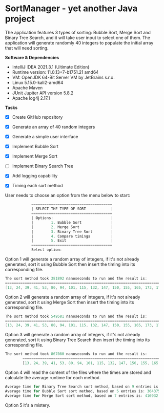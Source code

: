 # SortManager - yet another Java project
The application features 3 types of sorting: Bubble Sort, Merge Sort and Binary Tree Search, and it will take user input to select one of them.
The application will generate randomly 40 integers to populate the initial array that will need sorting.

**Software & Dependencies**

- IntelliJ IDEA 2021.3.1 (Ultimate Edition)
- Runtime version: 11.0.13+7-b1751.21 amd64
- VM: OpenJDK 64-Bit Server VM by JetBrains s.r.o.
- Linux 5.15.0-kali2-amd64
- Apache Maven
- JUnit Jupiter API version 5.8.2
- Apache log4j 2.17.1

**Tasks**

- [x] Create GitHub repository
- [x] Generate an array of 40 random integers
- [x] Generate a simple user interface
- [x] Implement Bubble Sort
- [x] Implement Merge Sort
- [ ] Implement Binary Search Tree
- [x] Add logging capability
- [x] Timing each sort method


User needs to choose an option from the menu below to start:
```java
            =====================================
            | SELECT THE TYPE OF SORT           |
            =====================================
            | Options:                          |
            |        1. Bubble Sort             |
            |        2. Merge Sort              |
            |        3. Binary Tree Sort        |
            |        4. Compare timings         |
            |        5. Exit                    |
            =====================================
            Select option: 
```
Option 1 will generate a random array of integers, if it's not already generated, sort it using Bubble Sort then insert the timing into its corresponding file.

```java
The sort method took 381892 nanoseconds to run and the result is:
=================================================================================================================================================================================================
[13, 24, 39, 41, 53, 80, 94, 101, 115, 132, 147, 150, 155, 165, 173, 176, 189, 199, 209, 217, 223, 235, 240, 245, 264, 278, 285, 295, 301, 331, 348, 349, 374, 415, 454, 475, 491, 492, 494, 498]
```

Option 2 will generate a random array of integers, if it's not already generated, sort it using Merge Sort then insert the timing into its corresponding file.
```java
The sort method took 549581 nanoseconds to run and the result is:
=================================================================================================================================================================================================
[13, 24, 39, 41, 53, 80, 94, 101, 115, 132, 147, 150, 155, 165, 173, 176, 189, 199, 209, 217, 223, 235, 240, 245, 264, 278, 285, 295, 301, 331, 348, 349, 374, 415, 454, 475, 491, 492, 494, 498]
```
Option 3 will generate a random array of integers, if it's not already generated, sort it using Binary Tree Search then insert the timing into its corresponding file.
```java
The sort method took 867080 nanoseconds to run and the result is:
        =================================================================================================================================================================================================
        [13, 24, 39, 41, 53, 80, 94, 101, 115, 132, 147, 150, 155, 165, 173, 176, 189, 199, 209, 217, 223, 235, 240, 245, 264, 278, 285, 295, 301, 331, 348, 349, 374, 415, 454, 475, 491, 492, 494, 498]
```
Option 4 will read the content of the files where the times are stored and calculate the average runtime for each method.
```java
Average time for Binary Tree Search sort method, based on 9 entries is: 641018 nanoseconds
Average time for Bubble Sort sort method, based on 5 entries is: 364375 nanoseconds
Average time for Merge Sort sort method, based on 7 entries is: 416932 nanoseconds
```
Option 5 it's a mistery.